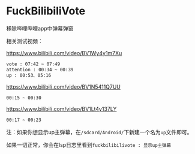 # FuckBilibiliVote
移除哔哩哔哩app中弹幕弹窗

相关测试视频：

https://www.bilibili.com/video/BV1Wy4y1m7Xu
```txt
vote : 07:42 ~ 07:49
attention : 00:34 ~ 00:39
up : 00:53、05:16
```

https://www.bilibili.com/video/BV1N5411Q7UU
```txt
00:15 ~ 00:30
```
https://www.bilibili.com/video/BV1Lt4y137LY
```txt
00:17 ~ 00:23
```

注：如果你想显示up主弹幕，在`/sdcard/Android/`下新建一个名为`up`文件即可。

如果一切正常，你会在lsp日志里看到`fuckbilibilivote : 显示up主弹幕`

